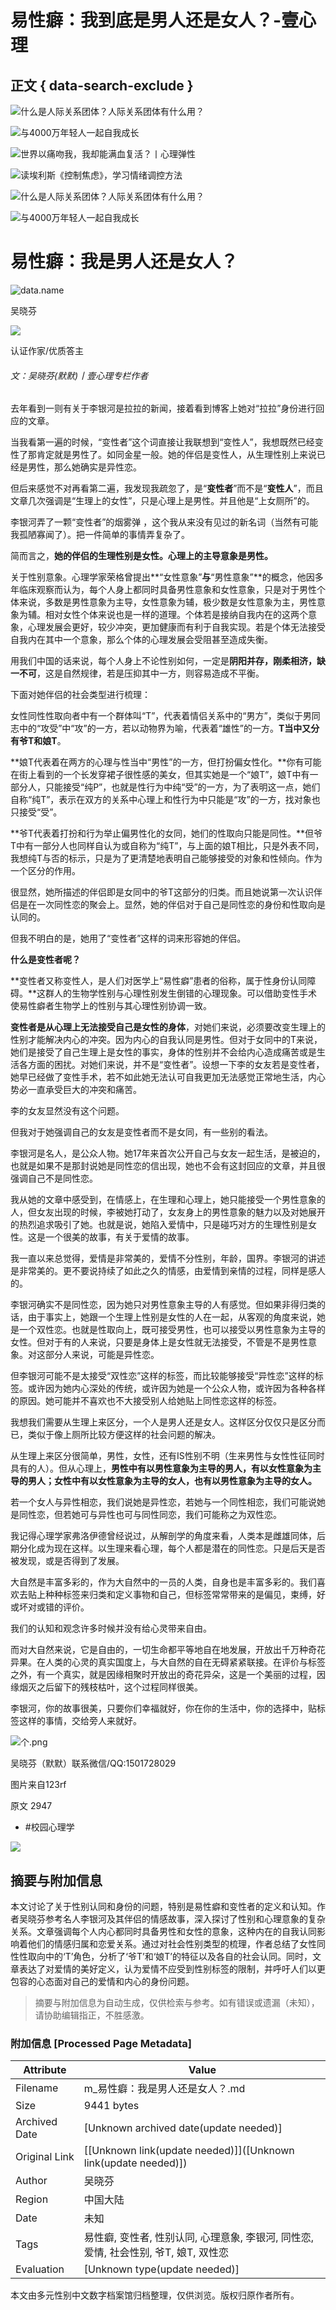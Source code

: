 # 易性癖：我到底是男人还是女人？-壹心理

## 正文 { data-search-exclude }


![什么是人际关系团体？人际关系团体有什么用？](https://ossimg.xinli001.com/20240614/0b3113dd49785ad2cc886c467ac0703b.jpeg?x-oss-process=image/resize,w_200/format,webp)

![与4000万年轻人一起自我成长](https://lapp.xinli001.com/images/logo/logo9.png?x-oss-process=image/resize,w_200/format,webp)

![世界以痛吻我，我却能满血复活？丨心理弹性](https://ossimg.xinli001.com/20220514/3dd7880cee7bde51da49510ba1519577.jpeg?x-oss-process=image/resize,w_200/format,webp)

![读埃利斯《控制焦虑》，学习情绪调控方法](https://ossimg.xinli001.com/20211222/eec333cbf0c65de2b0393b2bce530809.jpeg?x-oss-process=image/resize,w_200/format,webp)

![什么是人际关系团体？人际关系团体有什么用？](https://ossimg.xinli001.com/20240614/0b3113dd49785ad2cc886c467ac0703b.jpeg?x-oss-process=image/resize,w_200/format,webp)

![与4000万年轻人一起自我成长](https://lapp.xinli001.com/images/logo/logo9.png?x-oss-process=image/resize,w_200/format,webp)

# 易性癖：我是男人还是女人？

![data.name](https://ossimg.xinli001.com/20170823/80f92dedf89a58e06f4da8fc738c58b1.jpg?x-oss-process=image/quality,Q_80/format,webp)

吴晓芬

![](https://imgs.xinli001.com/public/picture/20240227/e7bade783eb44fe0bf0e41bca1b22df7.png)

认证作家/优质答主

###### 文：吴晓芬(默默)丨壹心理专栏作者

去年看到一则有关于李银河是拉拉的新闻，接着看到博客上她对“拉拉”身份进行回应的文章。

当我看第一遍的时候，“变性者”这个词直接让我联想到“变性人”，我想既然已经变性了那肯定就是男性了。如同金星一般。她的伴侣是变性人，从生理性别上来说已经是男性，那么她确实是异性恋。

但后来感觉不对再看第二遍，我发现我疏忽了，是“**变性者**”而不是“**变性人**”，而且文章几次强调是“生理上的女性”，只是心理上是男性。并且他是“上女厕所”的。

李银河弄了一颗“变性者”的烟雾弹 ，这个我从来没有见过的新名词（当然有可能我孤陋寡闻了）。把一件简单的事情弄复杂了。

简而言之，**她的伴侣的生理性别是女性。心理上的主导意象是男性。**

关于性别意象。心理学家荣格曾提出**“女性意象”**与**“男性意象”**的概念，他因多年临床观察而认为，每个人身上都同时具备男性意象和女性意象，只是对于男性个体来说，多数是男性意象为主导，女性意象为辅，极少数是女性意象为主，男性意象为辅。相对女性个体来说也是一样的道理。个体若是接纳自我内在的这两个意象，心理发展会更好，较少冲突，更加健康而有利于自我实现。若是个体无法接受自我内在其中一个意象，那么个体的心理发展会受阻甚至造成失衡。

用我们中国的话来说，每个人身上不论性别如何，一定是**阴阳并存，刚柔相济，缺一不可**，这是自然规律，若是压抑其中一方，则容易造成不平衡。

下面对她伴侣的社会类型进行梳理：

女性同性性取向者中有一个群体叫“T”，代表着情侣关系中的“男方”，类似于男同志中的“攻受”中“攻”的一方，若以动物界为喻，代表着“雄性”的一方。**T当中又分有爷T和娘T**。

**娘T代表着在两方的心理与性当中“男性”的一方，但打扮偏女性化。**你有可能在街上看到的一个长发穿裙子很性感的美女，但其实她是一个“娘T”，娘T中有一部分人，只能接受“纯P”，也就是性行为中纯“受”的一方，为了表明这一点，她们自称“纯T”，表示在双方的关系中心理上和性行为中只能是“攻”的一方，找对象也只接受“受”。

**爷T代表着打扮和行为举止偏男性化的女同，她们的性取向只能是同性。**但爷T中有一部分人也同样自认为或自称为“纯T”，与上面的娘T相比，只是外表不同，我想纯T与否的标示，只是为了更清楚地表明自己能够接受的对象和性倾向。作为一个区分的作用。

很显然，她所描述的伴侣即是女同中的爷T这部分的归类。而且她说第一次认识伴侣是在一次同性恋的聚会上。显然，她的伴侣对于自己是同性恋的身份和性取向是认同的。

但我不明白的是，她用了“变性者”这样的词来形容她的伴侣。

**什么是变性者呢？**

**变性者又称变性人，是人们对医学上“易性癖”患者的俗称，属于性身份认同障碍。**这群人的生物学性别与心理性别发生倒错的心理现象。可以借助变性手术使易性癖者生物学上的性别与其心理性别协调一致。

**变性者是从心理上无法接受自己是女性的身体**，对她们来说，必须要改变生理上的性别才能解决内心的冲突。因为内心的自我认同是男性。但对于女同中的T来说，她们是接受了自己生理上是女性的事实，身体的性别并不会给内心造成痛苦或是生活各方面的困扰。对她们来说，并不是“变性者”。设想一下李的女友若是变性者，她早已经做了变性手术，若不如此她无法认可自我更加无法感觉正常地生活，内心势必一直承受巨大的冲突和痛苦。

李的女友显然没有这个问题。

但我对于她强调自己的女友是变性者而不是女同，有一些别的看法。

李银河是名人，是公众人物。她17年来首次公开自己与女友一起生活，是被迫的，也就是如果不是那封说她是同性恋的信出现，她也不会有这封回应的文章，并且很强调自己不是同性恋。

我从她的文章中感受到，在情感上，在生理和心理上，她只能接受一个男性意象的人，但女友出现的时候，李被她打动了，女友身上的男性意象的魅力以及对她展开的热烈追求吸引了她。也就是说，她陷入爱情中，只是碰巧对方的生理性别是女性。这是一个很美的故事，有关于爱情的故事。

我一直以来总觉得，爱情是非常美的，爱情不分性别，年龄，国界。李银河的讲述是非常美的。更不要说持续了如此之久的情感，由爱情到亲情的过程，同样是感人的。

李银河确实不是同性恋，因为她只对男性意象主导的人有感觉。但如果非得归类的话，由于事实上，她跟一个生理上性别是女性的人在一起，从客观的角度来说，她是一个双性恋。也就是性取向上，既可接受男性，也可以接受以男性意象为主导的女性。但对于有的人来说，只要是身体上是女性就无法接受，不管是不是男性意象。对这部分人来说，可能是异性恋。

但李银河可能不是太接受“双性恋”这样的标签，而比较能够接受“异性恋”这样的标签。或许因为她内心深处的传统，或许因为她是一个公众人物，或许因为各种各样的原因。她可能并不喜欢也不大接受别人给她贴上同性恋这样的标签。

我想我们需要从生理上来区分，一个人是男人还是女人。这样区分仅仅只是区分而已，类似于像上厕所比较方便这样的社会问题的解决。

从生理上来区分很简单，男性，女性，还有IS性别不明（生来男性与女性性征同时具有的人）。但从心理上，**男性中有以男性意象为主导的男人，有以女性意象为主导的男人；女性中有以女性意象为主导的女人，也有以男性意象为主导的女人。**

若一个女人与异性相恋，我们说她是异性恋，若她与一个同性相恋，我们可能说她是同性恋，但若她可与异性也可与同性同恋，我们可能称之为双性恋。

我记得心理学家弗洛伊德曾经说过，从解剖学的角度来看，人类本是雌雄同体，后期分化成为现在这样。以生理来看心理，每个人都是潜在的同性恋。只是后天是否被发现，或是否得到了发展。

大自然是丰富多彩的，作为大自然中的一员的人类，自身也是丰富多彩的。我们喜欢去贴上种种标签来归类和定义事物和自己，但标签常常带来的是偏见，束缚，好或坏对或错的评价。

我们的认知和观念许多时候并没有给心灵带来自由。

而对大自然来说，它是自由的，一切生命都平等地自在地发展，开放出千万种奇花异果。在人类的心灵的真实国度上，与大自然的自在无碍紧紧联接。在评价与标签之外，有一个真实，就是因缘相聚时开放出的奇花异朵，这是一个美丽的过程，因缘烟灭之后留下的残枝枯叶，这个过程同样很美。

李银河，你的故事很美，只要你们幸福就好，你在你的生活中，你的选择中，贴标签这样的事情，交给旁人来就好。

![个.png](http://ossimg.xinli001.com/visioncn/600x400/VCG21gic15758034.jpg)

吴晓芬（默默）联系微信/QQ:1501728029

图片来自123rf

原文 2947

-   #校园心理学

![](http://ossimg.xinli001.com/visioncn/600x400/VCG21gic15758034.jpg)
<!-- tcd_original_link https://m.xinli001.com/info/100306557 -->


## 摘要与附加信息

<!-- tcd_abstract -->
本文讨论了关于性别认同和身份的问题，特别是易性癖和变性者的定义和认知。作者吴晓芬参考名人李银河及其伴侣的情感故事，深入探讨了性别和心理意象的复杂关系。文章强调每个人内心都同时具备男性和女性的意象，这种内在的自我认同影响着他们的情感归属和恋爱关系。通过对社会性别类型的梳理，作者总结了女性同性性取向中的‘T’角色，分析了‘爷T’和‘娘T’的特征以及各自的社会认同。同时，文章表达了对爱情的美好定义，认为爱情不应受到性别标签的限制，并呼吁人们以更包容的心态面对自己的爱情和内心的身份问题。
<!-- tcd_abstract_end -->

> 摘要与附加信息为自动生成，仅供检索与参考。如有错误或遗漏（未知），请协助编辑指正，不胜感激。

### 附加信息 [Processed Page Metadata]

| Attribute       | Value                                  |
|-----------------|----------------------------------------|
| Filename        | m_易性癖：我是男人还是女人？.md                             |
| Size            | 9441 bytes                           |
| Archived Date   | [Unknown archived date(update needed)]                             |
| Original Link   | [[Unknown link(update needed)]]([Unknown link(update needed)])                       |
| Author          | 吴晓芬                               |
| Region          | 中国大陆                               |
| Date            | 未知                                 |
| Tags            | 易性癖, 变性者, 性别认同, 心理意象, 李银河, 同性恋, 爱情, 社会性别, 爷T, 娘T, 双性恋                                 |
| Evaluation            | [Unknown type(update needed)]                                 |
<!-- tcd_table_end -->

本文由多元性别中文数字档案馆归档整理，仅供浏览。版权归原作者所有。
